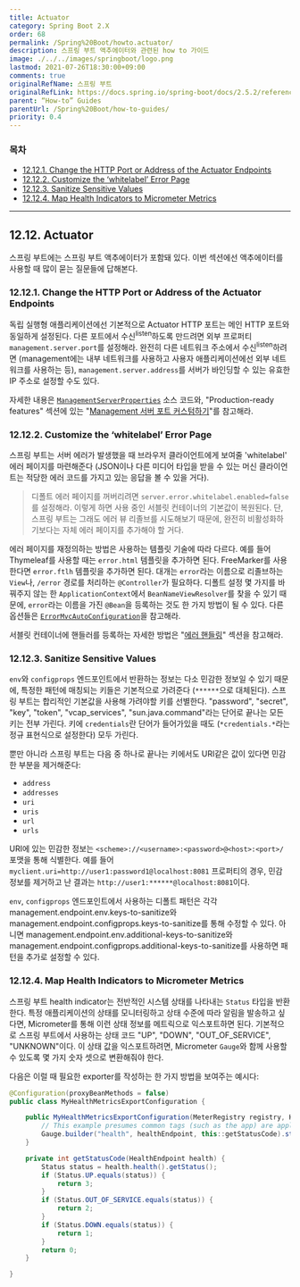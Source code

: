 ```yaml
---
title: Actuator
category: Spring Boot 2.X
order: 68
permalink: /Spring%20Boot/howto.actuator/
description: 스프링 부트 액추에이터와 관련된 how to 가이드
image: ./../../images/springboot/logo.png
lastmod: 2021-07-26T18:30:00+09:00
comments: true
originalRefName: 스프링 부트
originalRefLink: https://docs.spring.io/spring-boot/docs/2.5.2/reference/htmlsingle/#howto.actuator
parent: “How-to” Guides
parentUrl: /Spring%20Boot/how-to-guides/
priority: 0.4
---
```


### 목차

- [12.12.1. Change the HTTP Port or Address of the Actuator Endpoints](#12121-change-the-http-port-or-address-of-the-actuator-endpoints)
- [12.12.2. Customize the ‘whitelabel’ Error Page](#12122-customize-the-whitelabel-error-page)
- [12.12.3. Sanitize Sensitive Values](#12123-sanitize-sensitive-values)
- [12.12.4. Map Health Indicators to Micrometer Metrics](#12124-map-health-indicators-to-micrometer-metrics)

---

## 12.12. Actuator

스프링 부트에는 스프링 부트 액추에이터가 포함돼 있다. 이번 섹션에선 액추에이터를 사용할 때 많이 묻는 질문들에 답해본다.

### 12.12.1. Change the HTTP Port or Address of the Actuator Endpoints

독립 실행형 애플리케이션에선 기본적으로 Actuator HTTP 포트는 메인 HTTP 포트와 동일하게 설정된다. 다른 포트에서 수신<sup>listen</sup>하도록 만드려면 외부 프로퍼티 `management.server.port`를 설정해라. 완전히 다른 네트워크 주소에서 수신<sup>listen</sup>하려면 (management에는 내부 네트워크를 사용하고 사용자 애플리케이션에선 외부 네트워크를 사용하는 등), `management.server.address`를 서버가 바인딩할 수 있는 유효한 IP 주소로 설정할 수도 있다.

자세한 내용은 [`ManagementServerProperties`](https://github.com/spring-projects/spring-boot/tree/v2.5.2/spring-boot-project/spring-boot-actuator-autoconfigure/src/main/java/org/springframework/boot/actuate/autoconfigure/web/server/ManagementServerProperties.java) 소스 코드와, "Production-ready features" 섹션에 있는 "[Management 서버 포트 커스텀하기](../monitoring-and-management-over-http#832-customizing-the-management-server-port)"를 참고해라.

### 12.12.2. Customize the ‘whitelabel’ Error Page

스프링 부트는 서버 에러가 발생했을 때 브라우저 클라이언트에게 보여줄 'whitelabel' 에러 페이지를 마련해준다 (JSON이나 다른 미디어 타입을 받을 수 있는 머신 클라이언트는 적당한 에러 코드를 가지고 있는 응답을 볼 수 있을 거다).

> 디폴트 에러 페이지를 꺼버리려면 `server.error.whitelabel.enabled=false`를 설정해라. 이렇게 하면 사용 중인 서블릿 컨테이너의 기본값이 복원된다. 단, 스프링 부트는 그래도 에러 뷰 리졸브를 시도해보기 때문에, 완전히 비활성화하기보다는 자체 에러 페이지를 추가해야 할 거다.

에러 페이지를 재정의하는 방법은 사용하는 템플릿 기술에 따라 다르다. 예를 들어 Thymeleaf를 사용할 때는 `error.html` 템플릿을 추가하면 된다. FreeMarker를 사용한다면 `error.ftlh` 템플릿을 추가하면 된다. 대개는 `error`라는 이름으로 리졸브하는 `View`나, `/error` 경로를 처리하는 `@Controller`가 필요하다. 디폴트 설정 몇 가지를 바꿔주지 않는 한 `ApplicationContext`에서 `BeanNameViewResolver`를 찾을 수 있기 때문에, `error`라는 이름을 가진 `@Bean`을 등록하는 것도 한 가지 방법이 될 수 있다. 다른 옵션들은 [`ErrorMvcAutoConfiguration`](https://github.com/spring-projects/spring-boot/tree/v2.5.2/spring-boot-project/spring-boot-autoconfigure/src/main/java/org/springframework/boot/autoconfigure/web/servlet/error/ErrorMvcAutoConfiguration.java)을 참고해라.

서블릿 컨테이너에 핸들러를 등록하는 자세한 방법은 "[에러 핸들링](../developing-web-applications/#error-handling)" 섹션을 참고해라.

### 12.12.3. Sanitize Sensitive Values

`env`와 `configprops` 엔드포인트에서 반환하는 정보는 다소 민감한 정보일 수 있기 때문에, 특정한 패턴에 매칭되는 키들은 기본적으로 가려준다 (`******`으로 대체된다). 스프링 부트는 합리적인 기본값을 사용해 가려야할 키를 선별한다. "password", "secret", "key", "token", "vcap_services", "sun.java.command"라는 단어로 끝나는 모든 키는 전부 가린다. 키에 `credentials`란 단어가 들어가있을 때도 (`*credentials.*`라는 정규 표현식으로 설정한다) 모두 가린다.

뿐만 아니라 스프링 부트는 다음 중 하나로 끝나는 키에서도 URI같은 값이 있다면 민감한 부분을 제거해준다:

- `address`
- `addresses`
- `uri`
- `uris`
- `url`
- `urls`

URI에 있는 민감한 정보는 `<scheme>://<username>:<password>@<host>:<port>/` 포맷을 통해 식별한다. 예를 들어 `myclient.uri=http://user1:password1@localhost:8081` 프로퍼티의 경우, 민감 정보를 제거하고 난 결과는 `http://user1:******@localhost:8081`이다.

`env`, `configprops` 엔드포인트에서 사용하는 디폴트 패턴은 각각 <span class="custom-blockquote">management.endpoint.env.keys-to-sanitize</span>와 <span class="custom-blockquote">management.endpoint.configprops.keys-to-sanitize</span>를 통해 수정할 수 있다. 아니면 <span class="custom-blockquote">management.endpoint.env.additional-keys-to-sanitize</span>와 <span class="custom-blockquote">management.endpoint.configprops.additional-keys-to-sanitize</span>를 사용하면 패턴을 추가로 설정할 수 있다.

### 12.12.4. Map Health Indicators to Micrometer Metrics

스프링 부트 health indicator는 전반적인 시스템 상태를 나타내는 `Status` 타입을 반환한다. 특정 애플리케이션의 상태를 모니터링하고 상태 수준에 따라 알림을 발송하고 싶다면, Micrometer를 통해 이런 상태 정보를 메트릭으로 익스포트하면 된다. 기본적으로 스프링 부트에서 사용하는 상태 코드 "UP", "DOWN", "OUT_OF_SERVICE", "UNKNOWN"이다. 이 상태 값을 익스포트하려면, Micrometer `Gauge`와 함께 사용할 수 있도록 몇 가지 숫자 셋으로 변환해줘야 한다.

다음은 이럴 때 필요한 exporter를 작성하는 한 가지 방법을 보여주는 예시다:

```java
@Configuration(proxyBeanMethods = false)
public class MyHealthMetricsExportConfiguration {

    public MyHealthMetricsExportConfiguration(MeterRegistry registry, HealthEndpoint healthEndpoint) {
        // This example presumes common tags (such as the app) are applied elsewhere
        Gauge.builder("health", healthEndpoint, this::getStatusCode).strongReference(true).register(registry);
    }

    private int getStatusCode(HealthEndpoint health) {
        Status status = health.health().getStatus();
        if (Status.UP.equals(status)) {
            return 3;
        }
        if (Status.OUT_OF_SERVICE.equals(status)) {
            return 2;
        }
        if (Status.DOWN.equals(status)) {
            return 1;
        }
        return 0;
    }

}
```